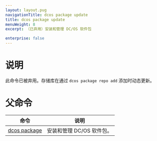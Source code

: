 ```yaml
---
layout: layout.pug
navigationTitle: dcos package update
title: dcos package update
menuWeight: 8
excerpt: （已弃用）安装和管理 DC/OS 软件包

enterprise: false
---
```



# 说明
此命令已被弃用。存储库在通过 `dcos package repo add` 添加时动态更新。

# 父命令

| 命令 | 说明 |
|---------|-------------|
| [dcos package](/1.11/cli/command-reference/dcos-package/) | 安装和管理 DC/OS 软件包。|
